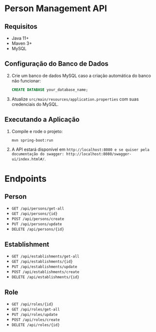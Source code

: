 # Person Management API

## Requisitos
- Java 11+
- Maven 3+
- MySQL

## Configuração do Banco de Dados
2. Crie um banco de dados MySQL caso a criação automática do banco não funcionar:
    ```sql
    CREATE DATABASE your_database_name;
    ```

2. Atualize `src/main/resources/application.properties` com suas credenciais do MySQL.

## Executando a Aplicação
1. Compile e rode o projeto:
    ```bash
    mvn spring-boot:run
    ```

2. A API estará disponível em `http://localhost:8080 e se quiser pela documentação do swagger: http://localhost:8080/swagger-ui/index.html#/`.

# Endpoints
## Person
- `GET /api/persons/get-all`
- `GET /api/persons/{id}`
- `POST /api/persons/create`
- `PUT /api/persons/update`
- `DELETE /api/persons/{id}`

## Establishment
- `GET /api/establishments/get-all`
- `GET /api/establishments/{id}`
- `PUT /api/establishments/update`
- `POST /api/establishments/create`
- `DELETE /api/establishments/{id}`

## Role
- `GET /api/roles/{id}`
- `GET /api/roles/get-all`
- `PUT /api/roles/update`
- `POST /api/roles/create`
- `DELETE /api/roles/{id}`
